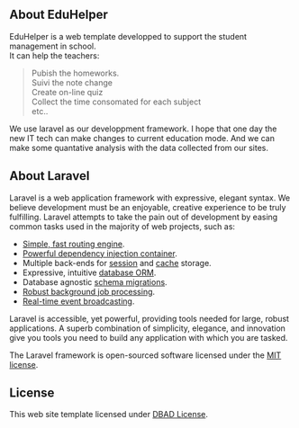 
## About EduHelper

EduHelper is a web template developped to support the student management in school.<br>
  It can help the teachers:<br>
  >Pubish the homeworks.<br>
  >Suivi the note change <br>
  >Create on-line quiz<br>
  >Collect the time consomated for each subject<br>
  >etc..<br>
 
We use laravel as our developpment framework. I hope that one day the new IT tech can make changes to current education mode.
And we can make some quantative analysis with the data collected from our sites.
 
## About Laravel

Laravel is a web application framework with expressive, elegant syntax. We believe development must be an enjoyable, creative experience to be truly fulfilling. Laravel attempts to take the pain out of development by easing common tasks used in the majority of web projects, such as:

- [Simple, fast routing engine](https://laravel.com/docs/routing).
- [Powerful dependency injection container](https://laravel.com/docs/container).
- Multiple back-ends for [session](https://laravel.com/docs/session) and [cache](https://laravel.com/docs/cache) storage.
- Expressive, intuitive [database ORM](https://laravel.com/docs/eloquent).
- Database agnostic [schema migrations](https://laravel.com/docs/migrations).
- [Robust background job processing](https://laravel.com/docs/queues).
- [Real-time event broadcasting](https://laravel.com/docs/broadcasting).

Laravel is accessible, yet powerful, providing tools needed for large, robust applications. A superb combination of simplicity, elegance, and innovation give you tools you need to build any application with which you are tasked.

The Laravel framework is open-sourced software licensed under the [MIT license](http://opensource.org/licenses/MIT).

## License

This web site template licensed under [DBAD License](http://www.dbad-license.org/).

